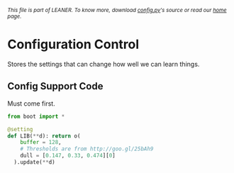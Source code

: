 
<small>_This file is part of LEANER. To know more, download [config.py](https://github.com/ai-se/leaner/blob/master/src/config.py)'s source or read our [home](https://github.com/ai-se/leaner) page._</small>



# Configuration Control

Stores the settings that can change how well we can learn things.

## Config Support Code

Must come first.

````python
from boot import *

@setting
def LIB(**d): return o(
    buffer = 128,
    # Thresholds are from http://goo.gl/25bAh9
    dull = [0.147, 0.33, 0.474][0]
  ).update(**d)

````
